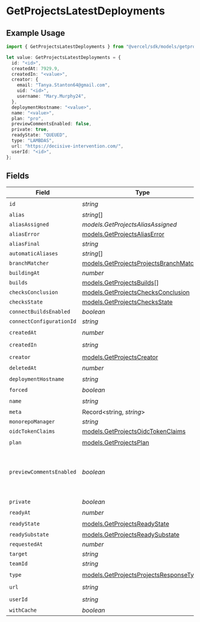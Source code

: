 # GetProjectsLatestDeployments

## Example Usage

```typescript
import { GetProjectsLatestDeployments } from "@vercel/sdk/models/getprojectsop.js";

let value: GetProjectsLatestDeployments = {
  id: "<id>",
  createdAt: 7929.9,
  createdIn: "<value>",
  creator: {
    email: "Tanya.Stanton64@gmail.com",
    uid: "<id>",
    username: "Mary.Murphy24",
  },
  deploymentHostname: "<value>",
  name: "<value>",
  plan: "pro",
  previewCommentsEnabled: false,
  private: true,
  readyState: "QUEUED",
  type: "LAMBDAS",
  url: "https://decisive-intervention.com/",
  userId: "<id>",
};
```

## Fields

| Field                                                                                    | Type                                                                                     | Required                                                                                 | Description                                                                              | Example                                                                                  |
| ---------------------------------------------------------------------------------------- | ---------------------------------------------------------------------------------------- | ---------------------------------------------------------------------------------------- | ---------------------------------------------------------------------------------------- | ---------------------------------------------------------------------------------------- |
| `id`                                                                                     | *string*                                                                                 | :heavy_check_mark:                                                                       | N/A                                                                                      |                                                                                          |
| `alias`                                                                                  | *string*[]                                                                               | :heavy_minus_sign:                                                                       | N/A                                                                                      |                                                                                          |
| `aliasAssigned`                                                                          | *models.GetProjectsAliasAssigned*                                                        | :heavy_minus_sign:                                                                       | N/A                                                                                      |                                                                                          |
| `aliasError`                                                                             | [models.GetProjectsAliasError](../models/getprojectsaliaserror.md)                       | :heavy_minus_sign:                                                                       | N/A                                                                                      |                                                                                          |
| `aliasFinal`                                                                             | *string*                                                                                 | :heavy_minus_sign:                                                                       | N/A                                                                                      |                                                                                          |
| `automaticAliases`                                                                       | *string*[]                                                                               | :heavy_minus_sign:                                                                       | N/A                                                                                      |                                                                                          |
| `branchMatcher`                                                                          | [models.GetProjectsProjectsBranchMatcher](../models/getprojectsprojectsbranchmatcher.md) | :heavy_minus_sign:                                                                       | N/A                                                                                      |                                                                                          |
| `buildingAt`                                                                             | *number*                                                                                 | :heavy_minus_sign:                                                                       | N/A                                                                                      |                                                                                          |
| `builds`                                                                                 | [models.GetProjectsBuilds](../models/getprojectsbuilds.md)[]                             | :heavy_minus_sign:                                                                       | N/A                                                                                      |                                                                                          |
| `checksConclusion`                                                                       | [models.GetProjectsChecksConclusion](../models/getprojectschecksconclusion.md)           | :heavy_minus_sign:                                                                       | N/A                                                                                      |                                                                                          |
| `checksState`                                                                            | [models.GetProjectsChecksState](../models/getprojectschecksstate.md)                     | :heavy_minus_sign:                                                                       | N/A                                                                                      |                                                                                          |
| `connectBuildsEnabled`                                                                   | *boolean*                                                                                | :heavy_minus_sign:                                                                       | N/A                                                                                      |                                                                                          |
| `connectConfigurationId`                                                                 | *string*                                                                                 | :heavy_minus_sign:                                                                       | N/A                                                                                      |                                                                                          |
| `createdAt`                                                                              | *number*                                                                                 | :heavy_check_mark:                                                                       | N/A                                                                                      |                                                                                          |
| `createdIn`                                                                              | *string*                                                                                 | :heavy_check_mark:                                                                       | N/A                                                                                      |                                                                                          |
| `creator`                                                                                | [models.GetProjectsCreator](../models/getprojectscreator.md)                             | :heavy_check_mark:                                                                       | N/A                                                                                      |                                                                                          |
| `deletedAt`                                                                              | *number*                                                                                 | :heavy_minus_sign:                                                                       | N/A                                                                                      |                                                                                          |
| `deploymentHostname`                                                                     | *string*                                                                                 | :heavy_check_mark:                                                                       | N/A                                                                                      |                                                                                          |
| `forced`                                                                                 | *boolean*                                                                                | :heavy_minus_sign:                                                                       | N/A                                                                                      |                                                                                          |
| `name`                                                                                   | *string*                                                                                 | :heavy_check_mark:                                                                       | N/A                                                                                      |                                                                                          |
| `meta`                                                                                   | Record<string, *string*>                                                                 | :heavy_minus_sign:                                                                       | N/A                                                                                      |                                                                                          |
| `monorepoManager`                                                                        | *string*                                                                                 | :heavy_minus_sign:                                                                       | N/A                                                                                      |                                                                                          |
| `oidcTokenClaims`                                                                        | [models.GetProjectsOidcTokenClaims](../models/getprojectsoidctokenclaims.md)             | :heavy_minus_sign:                                                                       | N/A                                                                                      |                                                                                          |
| `plan`                                                                                   | [models.GetProjectsPlan](../models/getprojectsplan.md)                                   | :heavy_check_mark:                                                                       | N/A                                                                                      |                                                                                          |
| `previewCommentsEnabled`                                                                 | *boolean*                                                                                | :heavy_minus_sign:                                                                       | Whether or not preview comments are enabled for the deployment                           | false                                                                                    |
| `private`                                                                                | *boolean*                                                                                | :heavy_check_mark:                                                                       | N/A                                                                                      |                                                                                          |
| `readyAt`                                                                                | *number*                                                                                 | :heavy_minus_sign:                                                                       | N/A                                                                                      |                                                                                          |
| `readyState`                                                                             | [models.GetProjectsReadyState](../models/getprojectsreadystate.md)                       | :heavy_check_mark:                                                                       | N/A                                                                                      |                                                                                          |
| `readySubstate`                                                                          | [models.GetProjectsReadySubstate](../models/getprojectsreadysubstate.md)                 | :heavy_minus_sign:                                                                       | N/A                                                                                      |                                                                                          |
| `requestedAt`                                                                            | *number*                                                                                 | :heavy_minus_sign:                                                                       | N/A                                                                                      |                                                                                          |
| `target`                                                                                 | *string*                                                                                 | :heavy_minus_sign:                                                                       | N/A                                                                                      |                                                                                          |
| `teamId`                                                                                 | *string*                                                                                 | :heavy_minus_sign:                                                                       | N/A                                                                                      |                                                                                          |
| `type`                                                                                   | [models.GetProjectsProjectsResponseType](../models/getprojectsprojectsresponsetype.md)   | :heavy_check_mark:                                                                       | N/A                                                                                      |                                                                                          |
| `url`                                                                                    | *string*                                                                                 | :heavy_check_mark:                                                                       | N/A                                                                                      |                                                                                          |
| `userId`                                                                                 | *string*                                                                                 | :heavy_check_mark:                                                                       | N/A                                                                                      |                                                                                          |
| `withCache`                                                                              | *boolean*                                                                                | :heavy_minus_sign:                                                                       | N/A                                                                                      |                                                                                          |